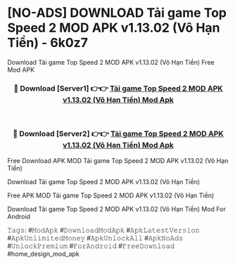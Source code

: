 # [NO-ADS] DOWNLOAD Tải game Top Speed 2 MOD APK v1.13.02 (Vô Hạn Tiền) - 6k0z7
Download Tải game Top Speed 2 MOD APK v1.13.02 (Vô Hạn Tiền) Free Mod APK

<div align="center">
<h3>🔴 Download [Server1] 👉👉 <a href="https://apk-comot.site?title=Tải_game_Top_Speed_2_MOD_APK_v1.13.02_(Vô_Hạn_Tiền)">Tải game Top Speed 2 MOD APK v1.13.02 (Vô Hạn Tiền) Mod Apk</a></h3><br>

<h3>🔴 Download [Server2] 👉👉 <a href="https://apk-comot.site?title=Tải_game_Top_Speed_2_MOD_APK_v1.13.02_(Vô_Hạn_Tiền)">Tải game Top Speed 2 MOD APK v1.13.02 (Vô Hạn Tiền) Mod Apk</a></h3>
</div>


Free Download APK MOD Tải game Top Speed 2 MOD APK v1.13.02 (Vô Hạn Tiền)

Download Tải game Top Speed 2 MOD APK v1.13.02 (Vô Hạn Tiền) 

Free APK MOD Tải game Top Speed 2 MOD APK v1.13.02 (Vô Hạn Tiền) 

Download Tải game Top Speed 2 MOD APK v1.13.02 (Vô Hạn Tiền) Mod For Android

𝚃𝚊𝚐𝚜: #𝙼𝚘𝚍𝙰𝚙𝚔 #𝙳𝚘𝚠𝚗𝚕𝚘𝚊𝚍𝙼𝚘𝚍𝙰𝚙𝚔 #𝙰𝚙𝚔𝙻𝚊𝚝𝚎𝚜𝚝𝚅𝚎𝚛𝚜𝚒𝚘𝚗 #𝙰𝚙𝚔𝚄𝚗𝚕𝚒𝚖𝚒𝚝𝚎𝚍𝙼𝚘𝚗𝚎𝚢 #𝙰𝚙𝚔𝚄𝚗𝚕𝚘𝚌𝚔𝙰𝚕𝚕 #𝙰𝚙𝚔𝙽𝚘𝙰𝚍𝚜 #𝚄𝚗𝚕𝚘𝚌𝚔𝙿𝚛𝚎𝚖𝚒𝚞𝚖 #𝙵𝚘𝚛𝙰𝚗𝚍𝚛𝚘𝚒𝚍 #𝙵𝚛𝚎𝚎𝙳𝚘𝚠𝚗𝚕𝚘𝚊𝚍 #home_design_mod_apk